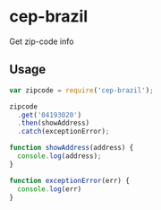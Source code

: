 # cep-brazil

Get zip-code info

## Usage

``` js
var zipcode = require('cep-brazil');

zipcode
  .get('04193020')
  .then(showAddress)
  .catch(exceptionError);

function showAddress(address) {
  console.log(address);
}

function exceptionError(err) {
  console.log(err)
}

```
